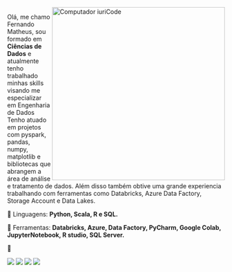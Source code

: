
<img src="https://raw.githubusercontent.com/MicaelliMedeiros/micaellimedeiros/master/image/computer-illustration.png" min-width="400px" max-width="400px" width="400px" align="right" alt="Computador iuriCode">

<p align="left"> 
  Olá, me chamo Fernando Matheus, sou formado em <strong>Ciências de Dados</strong> e atualmente tenho trabalhado minhas skills visando me especializar em Engenharia de Dados<br>
  Tenho atuado em projetos com pyspark, pandas, numpy, matplotlib e bibliotecas que abrangem a área de análise e tratamento de dados. Além disso também obtive uma grande experiencia trabalhando com ferramentas como Databricks, Azure Data Factory, Storage Account e Data Lakes. 
</p>

<p align="left">
  🦄 Linguagens: <strong>Python, Scala, R e SQL.</strong>
</p>

<p align="left">
  💼 Ferramentas: <strong>Databricks, Azure, Data Factory, PyCharm, Google Colab, JupyterNotebook, R studio, SQL Server.</strong>
</p>

<p align="left">
  💌 
</p>

<p align="left">
  <a href="https://mail.google.com/mail/u/0/#inbox?compose=DmwnWrRlQHVdtgdnHLwftVkhjGHJLjDgVqXJMWTNQHCVGtlkHhFWnmslwmrbLMmCJLGFfPpwJGgg" alt="Gmail">
  <img src="https://img.shields.io/badge/-Gmail-FF0000?style=flat-square&labelColor=FF0000&logo=gmail&logoColor=white"></a>
  
  <a href="https://www.linkedin.com/in/fernando-moura-b73a351a1" alt="Linkedin">
  <img src="https://img.shields.io/badge/-Linkedin-0e76a8?style=flat-square&logo=Linkedin&logoColor=white"></a>

  <a href="https://api.whatsapp.com/send?phone=5521967784777&text=Contato%20Fernando" alt="WhatsApp">
  <img src="https://img.shields.io/badge/-WhatsApp-25d366?style=flat-square&labelColor=25d366&logo=whatsapp&logoColor=white"></a>

  <a href="https://www.instagram.com/xapel_fm/?hl=pt-br" alt="Instagram">
  <img src="https://img.shields.io/badge/-Instagram-DF0174?style=flat-square&labelColor=DF0174&logo=instagram&logoColor=white"></a>
</p>  


<!--
**Matheusups/matheusups** is a ✨ _special_ ✨ repository because its `README.md` (this file) appears on your GitHub profile.

Here are some ideas to get you started:

- 🔭 I’m currently working on ...
- 🌱 I’m currently learning ...
- 👯 I’m looking to collaborate on ...
- 🤔 I’m looking for help with ...
- 💬 Ask me about ...
- 📫 How to reach me: ...
- 😄 Pronouns: ...
- ⚡ Fun fact: ...
-->
